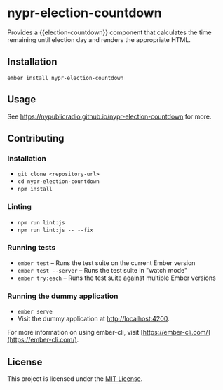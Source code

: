 nypr-election-countdown
==============================================================================

Provides a {{election-countdown}} component that calculates the time remaining
until election day and renders the appropriate HTML.

Installation
------------------------------------------------------------------------------

```
ember install nypr-election-countdown
```


Usage
------------------------------------------------------------------------------

See https://nypublicradio.github.io/nypr-election-countdown for more.


Contributing
------------------------------------------------------------------------------

### Installation

* `git clone <repository-url>`
* `cd nypr-election-countdown`
* `npm install`

### Linting

* `npm run lint:js`
* `npm run lint:js -- --fix`

### Running tests

* `ember test` – Runs the test suite on the current Ember version
* `ember test --server` – Runs the test suite in "watch mode"
* `ember try:each` – Runs the test suite against multiple Ember versions

### Running the dummy application

* `ember serve`
* Visit the dummy application at [http://localhost:4200](http://localhost:4200).

For more information on using ember-cli, visit [https://ember-cli.com/](https://ember-cli.com/).

License
------------------------------------------------------------------------------

This project is licensed under the [MIT License](LICENSE.md).
